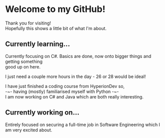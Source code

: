 # Welcome to my GitHub!
Thank you for visiting!  
Hopefully this shows a little bit of what I'm about.  

## Currently learning...
Currently focusing on C#. Basics are done, now onto bigger things and getting something  
good up on here.  

I just need a couple more hours in the day - 26 or 28 would be ideal!
  
I have just finished a coding course from HyperionDev so,  
-~- having (mostly) familiarised myself with Python -~-  
I am now working on C# and Java which are both really interesting.   

## Currently working on...
Entirely focused on securing a full-time job in Software Engineering which I am very excited about.  
  


<!--
**Project-Alex/Project-Alex** is a ✨ _special_ ✨ repository because its `README.md` (this file) appears on your GitHub profile.

Here are some ideas to get you started:

- 🔭 I’m currently working on ...
- 🌱 I’m currently learning ...
- 👯 I’m looking to collaborate on ...
- 🤔 I’m looking for help with ...
- 💬 Ask me about ...
- 📫 How to reach me: ...
- 😄 Pronouns: ...
- ⚡ Fun fact: ...
-->
